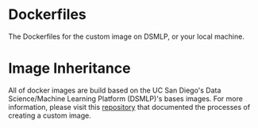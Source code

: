 # Dockerfiles
The Dockerfiles for the custom image on DSMLP, or your local machine. 

# Image Inheritance

All of docker images are build based on the UC San Diego's Data Science/Machine Learning Platform (DSMLP)'s bases images. For more information, please visit this [repository](https://github.com/ucsd-ets/datahub-example-notebook) that documented the processes of creating a custom image.
